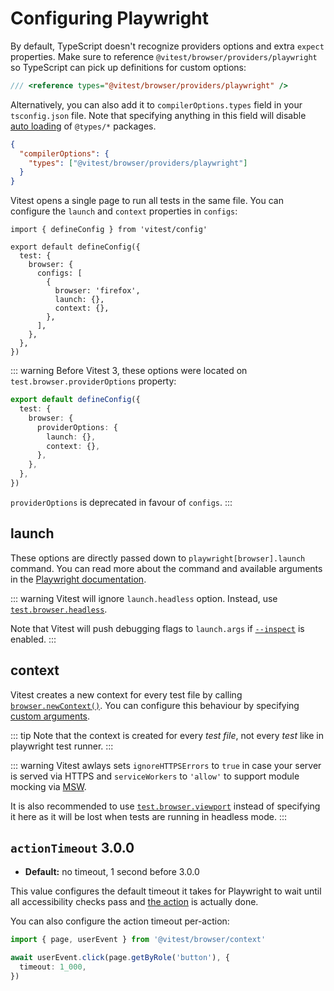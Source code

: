 # Configuring Playwright

By default, TypeScript doesn't recognize providers options and extra `expect` properties. Make sure to reference `@vitest/browser/providers/playwright` so TypeScript can pick up definitions for custom options:

```ts [vitest.shims.d.ts]
/// <reference types="@vitest/browser/providers/playwright" />
```

Alternatively, you can also add it to `compilerOptions.types` field in your `tsconfig.json` file. Note that specifying anything in this field will disable [auto loading](https://www.typescriptlang.org/tsconfig/#types) of `@types/*` packages.

```json [tsconfig.json]
{
  "compilerOptions": {
    "types": ["@vitest/browser/providers/playwright"]
  }
}
```

Vitest opens a single page to run all tests in the same file. You can configure the `launch` and `context` properties in `configs`:

```ts{9-10} [vitest.config.ts]
import { defineConfig } from 'vitest/config'

export default defineConfig({
  test: {
    browser: {
      configs: [
        {
          browser: 'firefox',
          launch: {},
          context: {},
        },
      ],
    },
  },
})
```

::: warning
Before Vitest 3, these options were located on `test.browser.providerOptions` property:

```ts [vitest.config.ts]
export default defineConfig({
  test: {
    browser: {
      providerOptions: {
        launch: {},
        context: {},
      },
    },
  },
})
```

`providerOptions` is deprecated in favour of `configs`.
:::

## launch

These options are directly passed down to `playwright[browser].launch` command. You can read more about the command and available arguments in the [Playwright documentation](https://playwright.dev/docs/api/class-browsertype#browser-type-launch).

::: warning
Vitest will ignore `launch.headless` option. Instead, use [`test.browser.headless`](/guide/browser/config#browser-headless).

Note that Vitest will push debugging flags to `launch.args` if [`--inspect`](/guide/cli#inspect) is enabled.
:::

## context

Vitest creates a new context for every test file by calling [`browser.newContext()`](https://playwright.dev/docs/api/class-browsercontext). You can configure this behaviour by specifying [custom arguments](https://playwright.dev/docs/api/class-apirequest#api-request-new-context).

::: tip
Note that the context is created for every _test file_, not every _test_ like in playwright test runner.
:::

::: warning
Vitest awlays sets `ignoreHTTPSErrors` to `true` in case your server is served via HTTPS and `serviceWorkers` to `'allow'` to support module mocking via [MSW](https://mswjs.io).

It is also recommended to use [`test.browser.viewport`](/guide/browser/config#browser-headless) instead of specifying it here as it will be lost when tests are running in headless mode.
:::

## `actionTimeout` <Version>3.0.0</Version>

- **Default:** no timeout, 1 second before 3.0.0

This value configures the default timeout it takes for Playwright to wait until all accessibility checks pass and [the action](/guide/browser/interactivity-api) is actually done.

You can also configure the action timeout per-action:

```ts
import { page, userEvent } from '@vitest/browser/context'

await userEvent.click(page.getByRole('button'), {
  timeout: 1_000,
})
```

